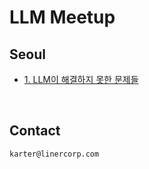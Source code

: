 # LLM Meetup

## Seoul

- [1. LLM이 해결하지 못한 문제들](/Seoul/1/)

<br>

## Contact

```
karter@linercorp.com
```
